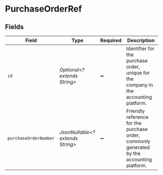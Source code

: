 # PurchaseOrderRef


## Fields

| Field                                                                                     | Type                                                                                      | Required                                                                                  | Description                                                                               |
| ----------------------------------------------------------------------------------------- | ----------------------------------------------------------------------------------------- | ----------------------------------------------------------------------------------------- | ----------------------------------------------------------------------------------------- |
| `id`                                                                                      | *Optional<? extends String>*                                                              | :heavy_minus_sign:                                                                        | Identifier for the purchase order, unique for the company in the accounting platform.     |
| `purchaseOrderNumber`                                                                     | *JsonNullable<? extends String>*                                                          | :heavy_minus_sign:                                                                        | Friendly reference for the purchase order, commonly generated by the accounting platform. |